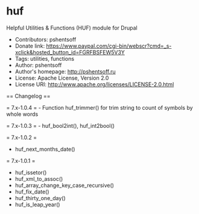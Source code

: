 huf
===

Helpful Utilities &amp; Functions (HUF) module for Drupal

- Contributors: pshentsoff
- Donate link: https://www.paypal.com/cgi-bin/webscr?cmd=_s-xclick&hosted_button_id=FGRFBSFEW5V3Y
- Tags: utilities, functions
- Author: pshentsoff
- Author's homepage: http://pshentsoff.ru
- License: Apache License, Version 2.0
- License URI: http://www.apache.org/licenses/LICENSE-2.0.html

== Changelog ==

= 7.x-1.0.4 =
    - Function huf_trimmer() for trim string to count of symbols by whole words

= 7.x-1.0.3 =
    - huf_bool2int(), huf_int2bool()

= 7.x-1.0.2 =
  - huf_next_months_date()

= 7.x-1.0.1 =
  - huf_issetor()
  - huf_xml_to_assoc()
  - huf_array_change_key_case_recursive()
  - huf_fix_date()
  - huf_thirty_one_day()
  - huf_is_leap_year()
